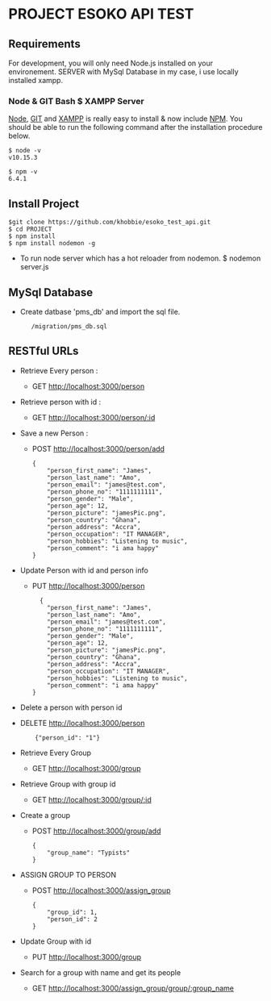 # PROJECT ESOKO API TEST

## Requirements

For development, you will only need Node.js installed on your environement.
SERVER with MySql Database in my case, i use locally installed xampp.

### Node & GIT Bash $ XAMPP Server

[Node](http://nodejs.org/),  [GIT](https://git-scm.com/downloads)  and [XAMPP](https://www.apachefriends.org/index.html) is really easy to install & now include [NPM](https://npmjs.org/).
You should be able to run the following command after the installation procedure
below.

    $ node -v
    v10.15.3

    $ npm -v
    6.4.1

## Install Project

    $git clone https://github.com/khobbie/esoko_test_api.git
    $ cd PROJECT
    $ npm install
    $ npm install nodemon -g

* To run node server which has a hot reloader from nodemon.
          $ nodemon server.js

## MySql Database

* Create datbase 'pms_db' and import the sql file.

         /migration/pms_db.sql

## RESTful URLs

* Retrieve Every person :
  * GET <http://localhost:3000/person>
  
* Retrieve person with id :
  * GET <http://localhost:3000/person/:id>

* Save a new Person :
  * POST <http://localhost:3000/person/add>

        {
            "person_first_name": "James",
            "person_last_name": "Amo",
            "person_email": "james@test.com",
            "person_phone_no": "1111111111",
            "person_gender": "Male",
            "person_age": 12,
            "person_picture": "jamesPic.png",
            "person_country": "Ghana",
            "person_address": "Accra",
            "person_occupation": "IT MANAGER",
            "person_hobbies": "Listening to music",
            "person_comment": "i ama happy"
        }

* Update Person with id and person info
  * PUT <http://localhost:3000/person>
  
          {
            "person_first_name": "James",
            "person_last_name": "Amo",
            "person_email": "james@test.com",
            "person_phone_no": "1111111111",
            "person_gender": "Male",
            "person_age": 12,
            "person_picture": "jamesPic.png",
            "person_country": "Ghana",
            "person_address": "Accra",
            "person_occupation": "IT MANAGER",
            "person_hobbies": "Listening to music",
            "person_comment": "i ama happy"
        }
* Delete a person with  person id
* DELETE <http://localhost:3000/person>

          {"person_id": "1"}
* Retrieve Every Group
  * GET <http://localhost:3000/group>

* Retrieve Group with group id
  * GET <http://localhost:3000/group/:id>
* Create a group
  * POST <http://localhost:3000/group/add>

        {
            "group_name": "Typists"
        }
* ASSIGN GROUP TO PERSON
  * POST <http://localhost:3000/assign_group>
  
        {
            "group_id": 1,
            "person_id": 2
        }

* Update Group with id
  * PUT <http://localhost:3000/group>

* Search for a group with name  and get its people
  * GET <http://localhost:3000/assign_group/group/:group_name>
